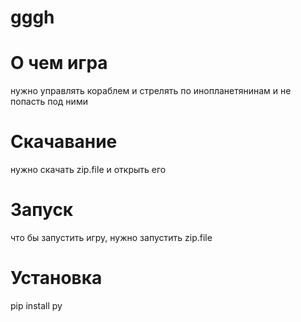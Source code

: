 # gggh

# О чем игра 
нужно управлять кораблем и стрелять по инопланетянинам и не попасть под ними 

# Скачавание 
нужно скачать zip.file и открыть его

# Запуск
что бы запустить игру, нужно запустить zip.file

# Установка 
  pip install py
